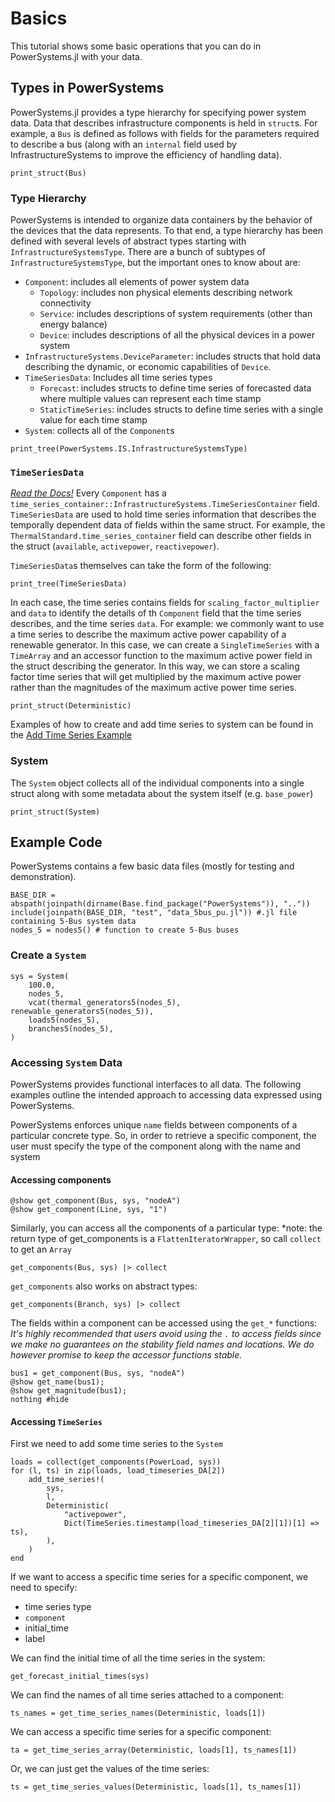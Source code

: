 # Basics

This tutorial shows some basic operations that you can do in PowerSystems.jl with your data.

## Types in PowerSystems

PowerSystems.jl provides a type hierarchy for specifying power system data. Data that
describes infrastructure components is held in `struct`s. For example, a `Bus` is defined
as follows with fields for the parameters required to describe a bus (along with an
`internal` field used by InfrastructureSystems to improve the efficiency of handling data).

````@example basics
print_struct(Bus)
````

### Type Hierarchy

PowerSystems is intended to organize data containers by the behavior of the devices that
the data represents. To that end, a type hierarchy has been defined with several levels of
abstract types starting with `InfrastructureSystemsType`. There are a bunch of subtypes of
`InfrastructureSystemsType`, but the important ones to know about are:
- `Component`: includes all elements of power system data
  - `Topology`: includes non physical elements describing network connectivity
  - `Service`: includes descriptions of system requirements (other than energy balance)
  - `Device`: includes descriptions of all the physical devices in a power system
- `InfrastructureSystems.DeviceParameter`: includes structs that hold data describing the
 dynamic, or economic capabilities of `Device`.
- `TimeSeriesData`: Includes all time series types
  - `Forecast`: includes structs to define time series of forecasted data where multiple
values can represent each time stamp
  - `StaticTimeSeries`: includes structs to define time series with a single value for each
time stamp
- `System`: collects all of the `Component`s

````@example basics
print_tree(PowerSystems.IS.InfrastructureSystemsType)
````

### `TimeSeriesData`

[_Read the Docs!_](https://nrel-siip.github.io/PowerSystems.jl/stable/modeler_guide/time_series/)
Every `Component` has a `time_series_container::InfrastructureSystems.TimeSeriesContainer`
field. `TimeSeriesData` are used to hold time series information that describes the
temporally dependent data of fields within the same struct. For example, the
`ThermalStandard.time_series_container` field can
describe other fields in the struct (`available`, `activepower`, `reactivepower`).

`TimeSeriesData`s themselves can take the form of the following:

````@example basics
print_tree(TimeSeriesData)
````

In each case, the time series contains fields for `scaling_factor_multiplier` and `data`
to identify the details of  th `Component` field that the time series describes, and the
time series `data`. For example: we commonly want to use a time series to
describe the maximum active power capability of a renewable generator. In this case, we
can create a `SingleTimeSeries` with a `TimeArray` and an accessor function to the
maximum active power field in the struct describing the generator. In this way, we can
store a scaling factor time series that will get multiplied by the maximum active power
rather than the magnitudes of the maximum active power time series.

````@example basics
print_struct(Deterministic)
````

Examples of how to create and add time series to system can be found in the
[Add Time Series Example](https://nbviewer.jupyter.org/github/NREL-SIIP/SIIPExamples.jl/blob/main/notebook/2_PowerSystems_examples/05_add_forecasts.ipynb)

### System

The `System` object collects all of the individual components into a single struct along
with some metadata about the system itself (e.g. `base_power`)

````@example basics
print_struct(System)
````

## Example Code

PowerSystems contains a few basic data files (mostly for testing and demonstration).

````@example basics
BASE_DIR = abspath(joinpath(dirname(Base.find_package("PowerSystems")), ".."))
include(joinpath(BASE_DIR, "test", "data_5bus_pu.jl")) #.jl file containing 5-Bus system data
nodes_5 = nodes5() # function to create 5-Bus buses
````

### Create a `System`

````@example basics
sys = System(
    100.0,
    nodes_5,
    vcat(thermal_generators5(nodes_5), renewable_generators5(nodes_5)),
    loads5(nodes_5),
    branches5(nodes_5),
)
````

### Accessing `System` Data

PowerSystems provides functional interfaces to all data. The following examples outline
the intended approach to accessing data expressed using PowerSystems.

PowerSystems enforces unique `name` fields between components of a particular concrete type.
So, in order to retrieve a specific component, the user must specify the type of the component
along with the name and system

#### Accessing components

````@example basics
@show get_component(Bus, sys, "nodeA")
@show get_component(Line, sys, "1")
````

Similarly, you can access all the components of a particular type: *note: the return type
of get_components is a `FlattenIteratorWrapper`, so call `collect` to get an `Array`

````@example basics
get_components(Bus, sys) |> collect
````

`get_components` also works on abstract types:

````@example basics
get_components(Branch, sys) |> collect
````

The fields within a component can be accessed using the `get_*` functions:
*It's highly recommended that users avoid using the `.` to access fields since we make no
guarantees on the stability field names and locations. We do however promise to keep the
accessor functions stable.*

````@example basics
bus1 = get_component(Bus, sys, "nodeA")
@show get_name(bus1);
@show get_magnitude(bus1);
nothing #hide
````

#### Accessing `TimeSeries`

First we need to add some time series to the `System`

````@example basics
loads = collect(get_components(PowerLoad, sys))
for (l, ts) in zip(loads, load_timeseries_DA[2])
    add_time_series!(
        sys,
        l,
        Deterministic(
            "activepower",
            Dict(TimeSeries.timestamp(load_timeseries_DA[2][1])[1] => ts),
        ),
    )
end
````

If we want to access a specific time series for a specific component, we need to specify:
 - time series type
 - `component`
 - initial_time
 - label

We can find the initial time of all the time series in the system:

````@example basics
get_forecast_initial_times(sys)
````

We can find the names of all time series attached to a component:

````@example basics
ts_names = get_time_series_names(Deterministic, loads[1])
````

We can access a specific time series for a specific component:

````@example basics
ta = get_time_series_array(Deterministic, loads[1], ts_names[1])
````

Or, we can just get the values of the time series:

````@example basics
ts = get_time_series_values(Deterministic, loads[1], ts_names[1])
````
